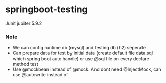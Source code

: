 # springboot-testing

Junit jupiter 5.9.2

### Note
- We can config runtime db (mysql) and testing db (h2) seperate <br>
- Can prepare data for test by initial data (create default file data.sql which spring boot auto handle) or use @sql file on every declare method test
- Use @mockbean instead of @mock. And dont need @InjectMock, can use @autowrite instead of
